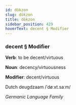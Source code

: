 ```yaml
---
id: dökzon
slug: dökzon
title: dökzon
sidebar_position: 429
hoverText: decent § Modifier
---
```


### decent § Modifier

**Verb**: to be decent/virtuous

**Noun**: decency/virtuousness

**Modifier**: decent/virtuous

Dutch deugdzaam /ˈdøːxt.saːm/

*Germanic Language Family*